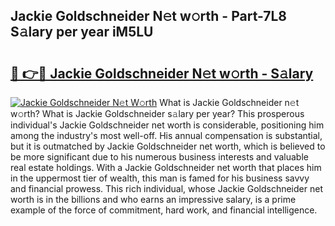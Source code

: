 ## Jackie Goldschneider N𝚎t w𝚘rth - Part-7L8 S𝚊lary per year iM5LU

# <h2><a href="http://gc570lg.nevu.top/?p=Jackie+Goldschneider">🔗 👉🔴 Jackie Goldschneider N𝚎t w𝚘rth - S𝚊lary</a></h2>

[![Jackie Goldschneider N𝚎t W𝚘rth](https://i.imgur.com/Oavwk0R.jpeg)](http://gc570lg.nevu.top/?p=Jackie+Goldschneider)
What is Jackie Goldschneider n𝚎t w𝚘rth? What is Jackie Goldschneider s𝚊lary per year?
This prosperous individual's Jackie Goldschneider net worth is considerable, positioning him among the industry's most well-off. His annual compensation is substantial, but it is outmatched by Jackie Goldschneider net worth, which is believed to be more significant due to his numerous business interests and valuable real estate holdings. With a Jackie Goldschneider net worth that places him in the uppermost tier of wealth, this man is famed for his business savvy and financial prowess. This rich individual, whose Jackie Goldschneider net worth is in the billions and who earns an impressive salary, is a prime example of the force of commitment, hard work, and financial intelligence.

